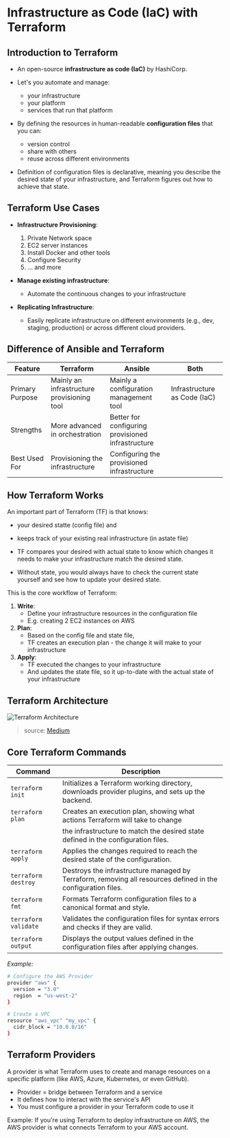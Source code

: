 # Infrastructure as Code (IaC) with Terraform

## Introduction to Terraform

-   An open-source **infrastructure as code (IaC)** by HashiCorp.
-   Let's you automate and manage:

    -   your infrastructure
    -   your platform
    -   services that run that platform

-   By defining the resources in human-readable **configuration files** that you can:
    -   version control
    -   share with others
    -   reuse across different environments
-   Definition of configuration files is declarative, meaning you describe the desired state of your infrastructure, and Terraform figures out how to achieve that state.

## Terraform Use Cases

-   **Infrastructure Provisioning**:
    1. Private Network space
    2. EC2 server instances
    3. Install Docker and other tools
    4. Configure Security
    5. ... and more
-   **Manage existing infrastructure**:

    -   Automate the continuous changes to your infrastructure

-   **Replicating Infrastructure**:
    -   Easily replicate infrastructure on different environments (e.g., dev, staging, production) or across different cloud providers.

## Difference of Ansible and Terraform

| Feature         | Terraform                                  | Ansible                                           | Both                         |
| --------------- | ------------------------------------------ | ------------------------------------------------- | ---------------------------- |
| Primary Purpose | Mainly an infrastructure provisioning tool | Mainly a configuration management tool            | Infrastructure as Code (IaC) |
| Strengths       | More advanced in orchestration             | Better for configuring provisioned infrastructure |                              |
| Best Used For   | Provisioning the infrastructure            | Configuring the provisioned infrastructure        |                              |

## How Terraform Works

An important part of Terraform (TF) is that knows:

-   your desired statte (config file) and
-   keeps track of your existing real infrastructure (in astate file)

-   TF compares your desired with actual state to know which changes it needs to make your infrastructure match the desired state.
-   Without state, you would always have to check the current state yourself and see how to update your desired state.

This is the core workflow of Terraform:

1. **Write**:
    - Define your infrastructure resources in the configuration file
    - E.g. creating 2 EC2 instances on AWS
2. **Plan**:
    - Based on the config file and state file,
    - TF creates an execution plan - the change it will make to your infrastructure
3. **Apply**:
    - TF executed the changes to your infrastructure
    - And updates the state file, so it up-to-date with the actual state of your infrastructure

## Terraform Architecture

![Terraform Architecture](https://miro.medium.com/v2/resize:fit:1100/format:webp/0*bJzMGdZBo0zKfbvQ)

> source: [Medium](https://medium.com/@impradeep.techie/terraform-architecture-overview-structure-and-workflow-fdc60697941a)

## Core Terraform Commands

| Command              | Description                                                                                                  |
| -------------------- | ------------------------------------------------------------------------------------------------------------ |
| `terraform init`     | Initializes a Terraform working directory, downloads provider plugins, and sets up the backend.              |
| `terraform plan`     | Creates an execution plan, showing what actions Terraform will take to change                                |
|                      | the infrastructure to match the desired state defined in the configuration files.                            |
| `terraform apply`    | Applies the changes required to reach the desired state of the configuration.                                |
| `terraform destroy`  | Destroys the infrastructure managed by Terraform, removing all resources defined in the configuration files. |
| `terraform fmt`      | Formats Terraform configuration files to a canonical format and style.                                       |
| `terraform validate` | Validates the configuration files for syntax errors and checks if they are valid.                            |
| `terraform output`   | Displays the output values defined in the configuration files after applying changes.                        |

_Example:_

```bash
# Configure the AWS Provider
provider "aws" {
  version = "3.0"
  region  = "us-west-2"
}

# Create a VPC
resource "aws_vpc" "my_vpc" {
  cidr_block = "10.0.0/16"
}
```

## Terraform Providers

A provider is what Terraform uses to create and manage resources on a specific platform (like AWS, Azure, Kubernetes, or even GitHub).

-   Provider = bridge between Terraform and a service
-   It defines how to interact with the service's API
-   You must configure a provider in your Terraform code to use it

Example:
If you're using Terraform to deploy infrastructure on AWS, the AWS provider is what connects Terraform to your AWS account.
